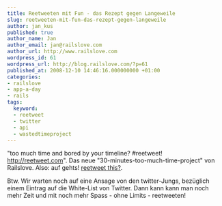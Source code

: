 ```yaml
---
title: Reetweeten mit Fun - das Rezept gegen Langeweile
slug: reetweeten-mit-fun-das-rezept-gegen-langeweile
author: jan_kus
published: true
author_name: Jan
author_email: jan@railslove.com
author_url: http://www.railslove.com
wordpress_id: 61
wordpress_url: http://blog.railslove.com/?p=61
published_at: 2008-12-10 14:46:16.000000000 +01:00
categories:
- railslove
- app-a-day
- rails
tags:
  keyword:
  - reetweet
  - twitter
  - api
  - wastedtimeproject
---
```

"too much time and bored by your timeline? #reetweet! <a href="http://reetweet.com">http://reetweet.com</a>". Das neue "30-minutes-too-much-time-project" von Railslove. Also: auf gehts! <a href="http://www.reetweet.com">reetweet this?</a>.

Btw. Wir warten noch auf eine Ansage von den twitter-Jungs, bezüglich einem Eintrag auf die White-List von Twitter. Dann kann kann man noch mehr Zeit und mit noch mehr Spass - ohne Limits - reetweeten!
